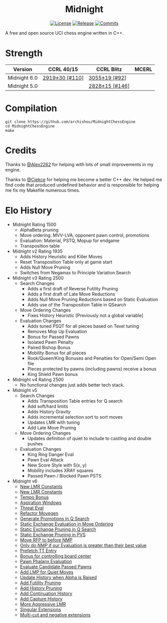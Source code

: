 <div align="center">

# Midnight
[![License][license-badge]][license-link]
[![Release][release-badge]][release-link]
[![Commits][commits-badge]][commits-link]

</div>
A free and open source UCI chess engine written in C++.

# Strength

| Version      | CCRL 40/15                                                                                                                                         | CCRL Blitz                                                                                                                                       | MCERL        |
|--------------|----------------------------------------------------------------------------------------------------------------------------------------------------|--------------------------------------------------------------------------------------------------------------------------------------------------| ------------ |
| Midnight 6.0 | [2919±30 [#110]](https://ccrl.chessdom.com/ccrl/4040/cgi/engine_details.cgi?print=Details&each_game=0&eng=Midnight%206%2064-bit#Midnight_6_64-bit) | [3055±19 [#92]](https://ccrl.chessdom.com/ccrl/404/cgi/engine_details.cgi?print=Details&each_game=1&eng=Midnight%206%2064-bit#Midnight_6_64-bit)  |              |
| Midnight 5.0 |                                                                                                                                                    | [2828±15 [#146]](http://ccrl.chessdom.com/ccrl/404/cgi/engine_details.cgi?print=Details&each_game=1&eng=Midnight%205%2064-bit#Midnight_5_64-bit) |              |

# Compilation
```
git clone https://github.com/archishou/MidnightChessEngine
cd MidnightChessEngine
make
```

# Credits
Thanks to [@Alex2262](https://github.com/Alex2262) for helping with lots of small improvements in my engine.

Thanks to [@Ciekce](https://github.com/Ciekce) for helping me become a better C++ dev. He helped me find code that produced undefined behavior and is responsible for helping me fix my Makefile numerous times.

# Elo History
- Midnight Rating 1500
  - AlphaBeta pruning
  - Move ordering: MVV-LVA, opponent pawn control, promotions
  - Evaluation: Material, PSTQ, Mopup for endgame
  - Transposition table
- Midnight v2 Rating 1935
  - Adds History Heuristic and Killer Moves
  - Reset Transposition Table only at game start
  - Adds Null Move Pruning
  - Switches from Negamax to Principle Variation Search
- Midnight v3 Rating 2500 
  - Search Changes
    - Adds a first draft of Reverse Futility Pruning
    - Adds a first draft of Late Move Reductions
    - Adds Null Move Pruning Reductions based on Static Evaluation
    - Adds use of the Transposition Table in QSearch
  - Move Ordering Changes
    - Fixes History Heuristic [Previously not a global variable]
  - Evaluation Changes
    - Adds tuned PSQT for all pieces based on Texel tuning
    - Removes Mop Up Evaluation
    - Bonus for Passed Pawns
    - Isolated Pawn Penalty
    - Paired Bishop Bonus
    - Mobility Bonus for all pieces
    - Rook/Queen/King Bonuses and Penalties for Open/Semi Open file
    - Pieces protected by pawns (including pawns) receive a bonus
    - King Shield Pawn bonus
- Midnight v4 Rating 2500
  - No functional changes just adds better tech stack.
- Midnight v5
  - Search Changes
    - Adds Transposition Table entries for Q search
    - Add soft/hard limits
    - Adds History Gravity
    - Adds incremental selection sort to sort moves
    - Updates LMR with tuning
    - Add Late Move Pruning
  - Move Ordering Changes
    - Updates definition of quiet to include to castling and double pushes
  - Evaluation Changes
    - King Ring Danger Eval
    - Pawn Eval Attack
    - New Score Style with S(x, y)
    - Mobility includes XRAY squares
    - Passed Pawn / Blocked Pawn PSTS
- Midnight v6
  - [New LMR Constants](https://chess.swehosting.se/test/8/)
  - [New LMR Constants](https://chess.swehosting.se/test/13/)
  - [Tempo Bonus](https://chess.swehosting.se/test/33/)
  - [Aspiration Windows](https://chess.swehosting.se/test/54/)
  - [Threat Eval](https://chess.swehosting.se/test/57/)
  - [Refactor Movegen](https://chess.swehosting.se/test/68/)
  - [Generate Promotions in Q Search](https://chess.swehosting.se/test/73/)
  - [Static Exchange Evaluation in Move Ordering](https://chess.swehosting.se/test/91/)
  - [Static Exchange Pruning in Q Search](https://chess.swehosting.se/test/110/)
  - [Static Exchange Pruning in PVS](https://chess.swehosting.se/test/125/)
  - [Move RFP to before NMP](https://chess.swehosting.se/test/168/)
  - [Only do NMP if our Evaluation is greater than their best value](https://chess.swehosting.se/test/177/)
  - [Prefetch TT Entry](https://chess.swehosting.se/test/190/)
  - [Bonus for controlling board center](https://chess.swehosting.se/test/197/)
  - [Pawn Phalanx Evaluation](https://chess.swehosting.se/test/200/)
  - [Evaluate Candidate Passed Pawns](https://chess.swehosting.se/test/208/)
  - [Add LMP for Quiet Moves](https://chess.swehosting.se/test/227/)
  - [Update History when Alpha is Raised](https://chess.swehosting.se/test/230/)
  - [Add Futility Pruning](https://chess.swehosting.se/test/248/)
  - [Add History Pruning](https://chess.swehosting.se/test/270/)
  - [Add Continuation History](https://chess.swehosting.se/test/309/)
  - [Add Capture History](https://chess.swehosting.se/test/318/)
  - [More Aggressive LMR](https://chess.swehosting.se/test/320/)
  - [Singular Extensions](https://chess.swehosting.se/test/329/)
  - [Multi-cut and negative extensions](https://chess.swehosting.se/test/355/)

[commits-badge]:https://img.shields.io/github/commits-since/archishou/MidnightChessEngine/latest?style=for-the-badge
[commits-link]:https://github.com/archishou/MidnightChessEngine/commits/master
[release-badge]:https://img.shields.io/github/v/release/archishou/MidnightChessEngine?style=for-the-badge&label=official%20release
[release-link]:https://github.com/archishou/MidnightChessEngine/releases/latest
[license-badge]:https://img.shields.io/github/license/archishou/MidnightChessEngine?style=for-the-badge&label=license&color=success
[license-link]:https://github.com/archishou/MidnightChessEngine/blob/master/LICENSE